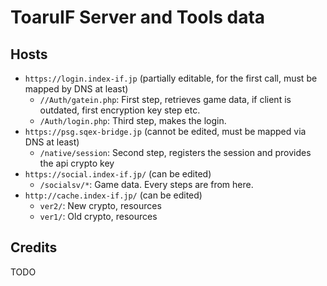 # ToaruIF Server and Tools data

## Hosts

* `https://login.index-if.jp` (partially editable, for the first call, must be mapped by DNS at least)
    * `//Auth/gatein.php`: First step, retrieves game data, if client is outdated, first encryption key step etc.
    * `/Auth/login.php`: Third step, makes the login.
* `https://psg.sqex-bridge.jp` (cannot be edited, must be mapped via DNS at least)
    * `/native/session`: Second step, registers the session and provides the api crypto key
* `https://social.index-if.jp/` (can be edited)
    * `/socialsv/*`: Game data. Every steps are from here.
* `http://cache.index-if.jp/` (can be edited)
    * `ver2/`: New crypto, resources
    * `ver1/`: Old crypto, resources

## Credits

TODO